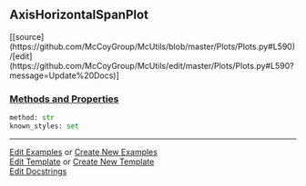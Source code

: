 ## <a id="McUtils.Plots.Plots.AxisHorizontalSpanPlot">AxisHorizontalSpanPlot</a> 
<div class="docs-source-link" markdown="1">
[[source](https://github.com/McCoyGroup/McUtils/blob/master/Plots/Plots.py#L590)/[edit](https://github.com/McCoyGroup/McUtils/edit/master/Plots/Plots.py#L590?message=Update%20Docs)]
</div>



<div class="collapsible-section">
 <div class="collapsible-section collapsible-section-header" markdown="1">
 
### <a class="collapse-link" data-toggle="collapse" href="#methods">Methods and Properties</a> <a class="float-right" data-toggle="collapse" href="#methods"><i class="fa fa-chevron-down"></i></a>

 </div>
 <div class="collapsible-section collapsible-section-body collapse" id="methods" markdown="1">

```python
method: str
known_styles: set
```


 </div>
</div>




___

[Edit Examples](https://github.com/McCoyGroup/McUtils/edit/gh-pages/ci/examples/McUtils/Plots/Plots/AxisHorizontalSpanPlot.md) or 
[Create New Examples](https://github.com/McCoyGroup/McUtils/new/gh-pages/?filename=ci/examples/McUtils/Plots/Plots/AxisHorizontalSpanPlot.md) <br/>
[Edit Template](https://github.com/McCoyGroup/McUtils/edit/gh-pages/ci/docs/McUtils/Plots/Plots/AxisHorizontalSpanPlot.md) or 
[Create New Template](https://github.com/McCoyGroup/McUtils/new/gh-pages/?filename=ci/docs/templates/McUtils/Plots/Plots/AxisHorizontalSpanPlot.md) <br/>
[Edit Docstrings](https://github.com/McCoyGroup/McUtils/edit/master/Plots/Plots.py#L590?message=Update%20Docs)
